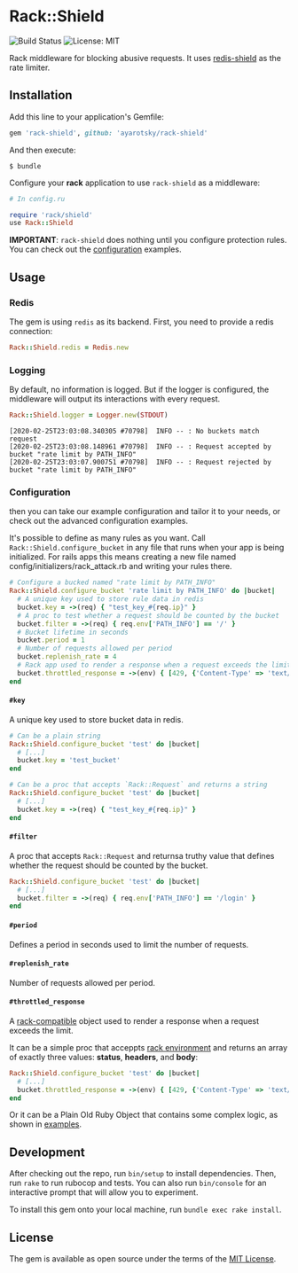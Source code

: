 # Rack::Shield

![Build Status](https://github.com/ayarotsky/rack-shield/actions/workflows/code_review.yml/badge.svg?branch=main) ![License: MIT](https://img.shields.io/badge/License-MIT-green.svg)

Rack middleware for blocking abusive requests.
It uses [redis-shield](https://github.com/ayarotsky/redis-shield) as the rate limiter.

## Installation

Add this line to your application's Gemfile:

```ruby
gem 'rack-shield', github: 'ayarotsky/rack-shield'
```

And then execute:

    $ bundle

Configure your __rack__ application to use `rack-shield` as a middleware:

```ruby
# In config.ru

require 'rack/shield'
use Rack::Shield
```

__IMPORTANT__: `rack-shield` does nothing until you configure protection rules.
You can check out the
[configuration](https://github.com/ayarotsky/rack-shield/blob/master/examples/config.ru)
examples.

## Usage

### Redis

The gem is using `redis` as its backend. First, you need to provide a redis connection:

```ruby
Rack::Shield.redis = Redis.new
```

### Logging

By default, no information is logged. But if the logger is configured, the middleware will
output its interactions with every request.

```ruby
Rack::Shield.logger = Logger.new(STDOUT)
```

    [2020-02-25T23:03:08.340305 #70798]  INFO -- : No buckets match request
    [2020-02-25T23:03:08.148961 #70798]  INFO -- : Request accepted by bucket "rate limit by PATH_INFO"
    [2020-02-25T23:03:07.900751 #70798]  INFO -- : Request rejected by bucket "rate limit by PATH_INFO"

### Configuration

then you can take our example configuration and tailor it to your needs, or check out the advanced configuration examples.

It's possible to define as many rules as you want. Call `Rack::Shield.configure_bucket` in any file that runs when your app is being initialized. For rails apps this means creating a new file named config/initializers/rack_attack.rb and writing your rules there.

```ruby
# Configure a bucked named "rate limit by PATH_INFO"
Rack::Shield.configure_bucket 'rate limit by PATH_INFO' do |bucket|
  # A unique key used to store rule data in redis
  bucket.key = ->(req) { "test_key_#{req.ip}" }
  # A proc to test whether a request should be counted by the bucket
  bucket.filter = ->(req) { req.env['PATH_INFO'] == '/' }
  # Bucket lifetime in seconds
  bucket.period = 1
  # Number of requests allowed per period
  bucket.replenish_rate = 4
  # Rack app used to render a response when a request exceeds the limit
  bucket.throttled_response = ->(env) { [429, {'Content-Type' => 'text/plain'}, ['Too Many Requests']] }
end
```

#### `#key`

A unique key used to store bucket data in redis.

```ruby
# Can be a plain string
Rack::Shield.configure_bucket 'test' do |bucket|
  # [...]
  bucket.key = 'test_bucket'
end

# Can be a proc that accepts `Rack::Request` and returns a string
Rack::Shield.configure_bucket 'test' do |bucket|
  # [...]
  bucket.key = ->(req) { "test_key_#{req.ip}" }
end
```

#### `#filter`

A proc that accepts `Rack::Request` and returnsa truthy value that defines whether the request should
be counted by the bucket.

```ruby
Rack::Shield.configure_bucket 'test' do |bucket|
  # [...]
  bucket.filter = ->(req) { req.env['PATH_INFO'] == '/login' }
end
```

#### `#period`

Defines a period in seconds used to limit the number of requests.

#### `#replenish_rate`

Number of requests allowed per period.

#### `#throttled_response`

A [rack-compatible](https://rack.github.io) object used to render a response when a
request exceeds the limit.

It can be a simple proc that acceppts
[rack environment](https://rubydoc.info/github/rack/rack/master/file/SPEC) and returns
an array of exactly three values: **status**, **headers**, and **body**:

```ruby
Rack::Shield.configure_bucket 'test' do |bucket|
  # [...]
  bucket.throttled_response = ->(env) { [429, {'Content-Type' => 'text/plain'}, ['Too Many Requests']]
end
```

Or it can be a Plain Old Ruby Object that contains some complex logic, as shown in
[examples](https://github.com/ayarotsky/rack-shield/blob/master/examples/throttled_response.rb).

## Development

After checking out the repo, run `bin/setup` to install dependencies. Then, run `rake` to run rubocop and tests. You can also run `bin/console` for an interactive prompt that will allow you to experiment.

To install this gem onto your local machine, run `bundle exec rake install`.

## License

The gem is available as open source under the terms of the [MIT License](https://opensource.org/licenses/MIT).

